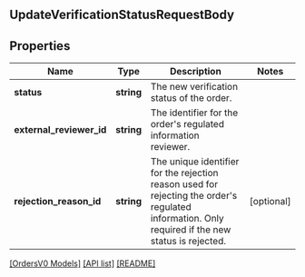 ## UpdateVerificationStatusRequestBody

## Properties

Name | Type | Description | Notes
------------ | ------------- | ------------- | -------------
**status** | **string** | The new verification status of the order. |
**external_reviewer_id** | **string** | The identifier for the order&#39;s regulated information reviewer. |
**rejection_reason_id** | **string** | The unique identifier for the rejection reason used for rejecting the order&#39;s regulated information. Only required if the new status is rejected. | [optional]

[[OrdersV0 Models]](../) [[API list]](../../Api) [[README]](../../../README.md)
